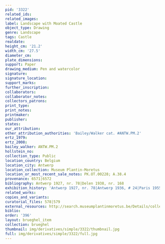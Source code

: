 ```yaml
---
pid: '3322'
related_ids: 
related_images: 
label: Landscape with Moated Castle
object_type: Drawing
genre: Landscape
tags: Castle
realdate: 
height_cm: '21.2'
width_cm: '27.5'
diameter_cm: 
plate_dimensions: 
support: Paper
drawing_medium: Pen and watercolor
signature: 
signature_location: 
support_marks: 
further_inscription: 
collaborators: 
collaborator_notes: 
collectors_patrons: 
print_type: 
print_notes: 
printmaker: 
publisher: 
states: 
our_attribution: 
other_attribution_authorities: 'Bailey/Walker cat. #ANTW.PM.2'
ertz_1979: 
ertz_2008: 
bailey_walker: ANTW.PM.2
hollstein_no: 
collection_type: Public
location_country: Belgium
location_city: Antwerp
location_collection: Museum Plantin-Moretus
location_or_most_recent_sale_notes: PK.OT.00228; A.38.4
provenance: 6571|6572
bibliography: Antwerp 1927, nr. 78|Delen 1938, nr. 168
exhibition_history: 'Antwerp 1927, nr. 78|Antwerp 1936, # 24|Paris 1955, nr. 199'
related_works: 
copies_and_variants: 
curatorial_files: 578|579
external_resources: http://search.museumplantinmoretus.be/Details/collect/276959
biblio: 
order: '396'
layout: brueghel_item
collection: brueghel
thumbnail: img/derivatives/simple/3322/thumbnail.jpg
full: img/derivatives/simple/3322/full.jpg
---
```

